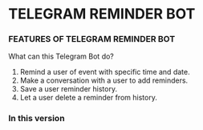 # TELEGRAM REMINDER BOT

### FEATURES OF TELEGRAM REMINDER BOT

  What can this Telegram Bot do?
  1. Remind a user of event with specific time and date.
  2. Make a conversation with a user to add reminders.
  3. Save a user reminder history.
  4. Let a user delete a reminder from history.

### In this version
